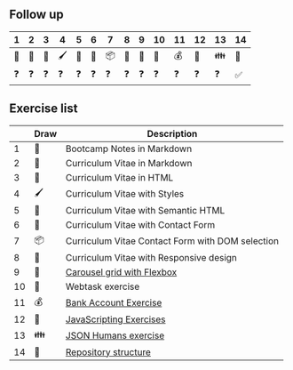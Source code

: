 ## Follow up

|1|2|3|4|5|6|7|8|9|10|11|12|13|14|
|---|---|---|---|---|---|---|---|---|---|---|---|---|---|
|📝|📕|📗|🖌|📘|📙|📦|🚀|🎠|💾|💰|💽|👪|🔧|
|❓|❓|❓|❓|❓|❓|❓|❓|❓|❓|❓|❓|❓|✅|


## Exercise list
|   |Draw|Description|
|---|---|---|
|1|📝|Bootcamp Notes in Markdown|
|2|📕|Curriculum Vitae in Markdown|
|3|📗|Curriculum Vitae in HTML|
|4|🖌|Curriculum Vitae with Styles|
|5|📘|Curriculum Vitae with Semantic HTML|
|6|📙|Curriculum Vitae with Contact Form|
|7|📦|Curriculum Vitae Contact Form with DOM selection|
|8|🚀|Curriculum Vitae with Responsive design|
|9|🎠|[Carousel grid with Flexbox](exercises/carousell)|
|10|💾|Webtask exercise|
|11|💰|[Bank Account Exercise](exercises/bankAccount.js)|
|12|💽|[JavaScripting Exercises](exercises/javascripting)|
|13|👪|[JSON Humans exercise](exercises/jsonStructure.json)|
|14|🔧|[Repository structure](https://github.com/milkyway8/bootcamp-exercises)|
